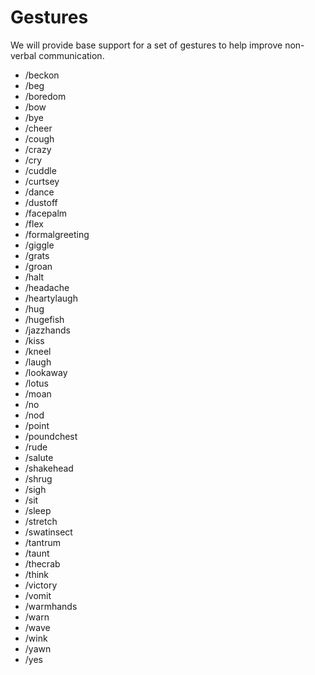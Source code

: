 # Gestures

We will provide base support for a set of gestures to help improve non-verbal communication.

-   /beckon
-   /beg
-   /boredom
-   /bow
-   /bye
-   /cheer
-   /cough
-   /crazy
-   /cry
-   /cuddle
-   /curtsey
-   /dance
-   /dustoff
-   /facepalm
-   /flex
-   /formalgreeting
-   /giggle
-   /grats
-   /groan
-   /halt
-   /headache
-   /heartylaugh
-   /hug
-   /hugefish
-   /jazzhands
-   /kiss
-   /kneel
-   /laugh
-   /lookaway
-   /lotus
-   /moan
-   /no
-   /nod
-   /point
-   /poundchest
-   /rude
-   /salute
-   /shakehead
-   /shrug
-   /sigh
-   /sit
-   /sleep
-   /stretch
-   /swatinsect
-   /tantrum
-   /taunt
-   /thecrab
-   /think
-   /victory
-   /vomit
-   /warmhands
-   /warn
-   /wave
-   /wink
-   /yawn
-   /yes
